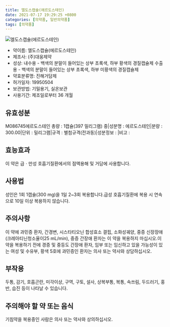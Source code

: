 ```yaml
---
title: 엘도스캡슐(에르도스테인)
date: 2021-07-17 19:29:25 +0800
categories: [의약품, 일반의약품]
tags: [의약품]
---
```

![엘도스캡슐(에르도스테인)](https://nedrug.mfds.go.kr/pbp/cmn/itemImageDownload/154609804554800049)

- 약이름: 엘도스캡슐(에르도스테인)
- 제조사: (주)대웅제약
- 성상: 내수용 - 백색의 분말이 들어있는 상부 초록색, 하부 황색의 경질캡슐제
수출용 - 백색의 분말이 들어있는 상부 초록색, 하부 미황색의 경질캡슐제
- 약효분류명: 진해거담제
- 허가일자: 19950504
- 보관방법: 기밀용기, 실온보관
- 사용기간: 제조일로부터 36 개월
## 유효성분
M086745에르도스테인
총량 : 1캡슐(397 밀리그램) 중|성분명 : 에르도스테인|분량 : 300.00|단위 : 밀리그램|규격 : 별첨규격(전과동)|성분정보 : |비고 :
## 효능효과
이 약은 급ㆍ만성 호흡기질환에서의 점액용해 및 거담에 사용합니다.
## 사용법
성인은 1회 1캡슐(300 mg)을 1일 2~3회 복용합니다.급성 호흡기질환에 복용 시 연속으로 10일 이상 복용하지 않습니다.
## 주의사항
이 약에 과민증 환자, 간경변, 시스타티오닌 합성효소 결핍, 소화성궤양, 중증 신장장애(크레아티닌청소율이25 mL/min), 중증 간장애 환자는 이 약을 복용하지 마십시오.이 약을 복용하기 전에 경증 및 중등도 간장애 환자, 임부 또는 임신하고 있을 가능성이 있는 여성 및 수유부, 황색 5호에 과민증인 환자는 의사 또는 약사와 상담하십시오.
## 부작용
두통, 감기, 호흡곤란, 미각이상, 구역, 구토, 설사, 상복부통, 복통, 속쓰림, 두드러기, 홍반, 습진 등이 나타날 수 있습니다.
## 주의해야 할 약 또는 음식
기침약을 복용중인 사람은 의사 또는 약사와 상의하십시오.
